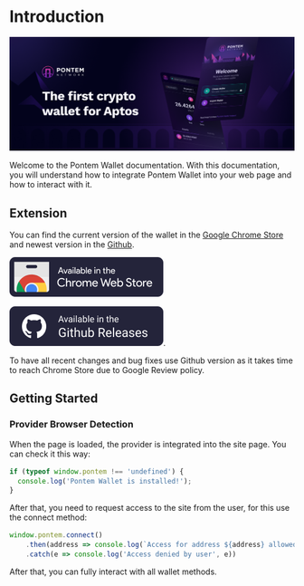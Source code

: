 # Introduction

![Pontem Wallet](/assets/wallet-promo.png "Pontem Wallet")

Welcome to the Pontem Wallet documentation. With this documentation, you will understand how to integrate Pontem Wallet into your web page and how to interact with it.

## Extension

You can find the current version of the wallet in the [Google Chrome Store](https://chrome.google.com/webstore/detail/pontem-wallet/phkbamefinggmakgklpkljjmgibohnba) and newest version in the [Github](https://github.com/pontem-network/pontem-wallet/releases). 

[![Download From Chrome Store](/assets/chrome-store.png "Download From Chrome Store")](https://chrome.google.com/webstore/detail/pontem-wallet/phkbamefinggmakgklpkljjmgibohnba)

[![Download From Github](/assets/github-store.png "Download From Github")](https://github.com/pontem-network/pontem-wallet/releases).

To have all recent changes and bug fixes use Github version as it takes time to reach Chrome Store due to Google Review policy.

## Getting Started

### Provider Browser Detection

When the page is loaded, the provider is integrated into the site page. You can check it this way:

```js
if (typeof window.pontem !== 'undefined') {
  console.log('Pontem Wallet is installed!');
}
```

After that, you need to request access to the site from the user, for this use the connect method:

```js
window.pontem.connect()
    .then(address => console.log(`Access for address ${address} allowed by user`))
    .catch(e => console.log('Access denied by user', e))
```

After that, you can fully interact with all wallet methods.
